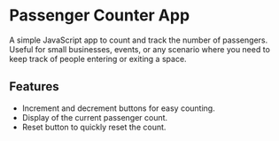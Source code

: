 # Passenger Counter App

A simple JavaScript app to count and track the number of passengers. Useful for small businesses, events, or any scenario where you need to keep track of people entering or exiting a space.

## Features

- Increment and decrement buttons for easy counting.
- Display of the current passenger count.
- Reset button to quickly reset the count.
